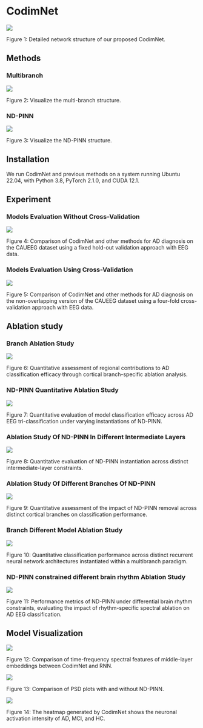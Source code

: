 # CodimNet

![](figures/CodimNet.jpg)

Figure 1: Detailed network structure of our proposed CodimNet.

## Methods

### Multibranch

![](figures/Multibranch.jpg)

Figure 2: Visualize the multi-branch structure.

### ND-PINN

![](figures/ND-PINN.jpg)

Figure 3: Visualize the ND-PINN structure.

## Installation

We run CodimNet and previous methods on a system running Ubuntu 22.04, with Python 3.8, PyTorch 2.1.0, and CUDA 12.1.

## Experiment

### Models Evaluation Without Cross-Validation

![](tables/Hold-Out%20Validation.jpg)

Figure 4: Comparison of CodimNet and other methods for AD diagnosis on the CAUEEG dataset using a fixed hold-out validation approach with EEG data.

### Models Evaluation Using Cross-Validation

![](tables/Four-Fold%20Cross-Validation.jpg)

Figure 5: Comparison of CodimNet and other methods for AD diagnosis on the non-overlapping version of the CAUEEG dataset using a four-fold cross-validation approach with EEG data.

## Ablation study

### Branch Ablation Study

![](tables/Ablation%20study%20of%20Partitioned.jpg)

Figure 6: Quantitative assessment of regional contributions to AD classification efficacy through cortical branch-specific ablation analysis.

### ND-PINN Quantitative Ablation Study

![](tables/Ablation%20study%20of%20Quantification.jpg)

Figure 7: Quantitative evaluation of model classification efficacy across AD EEG tri-classification under varying instantiations of ND-PINN.

### Ablation Study Of ND-PINN In Different Intermediate Layers

![](tables/Ablation%20study%20of%20Layers.jpg)

Figure 8: Quantitative evaluation of ND-PINN instantiation across distinct intermediate-layer constraints. 

### Ablation Study Of Different Branches Of ND-PINN

![](tables/Ablation%20study%20of%20Removed.jpg)

Figure 9: Quantitative assessment of the impact of ND-PINN removal across distinct cortical branches on classification performance. 

### Branch Different Model Ablation Study

![](tables/Ablation%20study%20of%20Network.jpg)

Figure 10: Quantitative classification performance across distinct recurrent neural network architectures instantiated within a multibranch paradigm. 

### ND-PINN constrained different brain rhythm Ablation Study

![](tables/Ablation%20study%20of%20Rhythmicity.jpg)

Figure 11: Performance metrics of ND-PINN under differential brain rhythm constraints, evaluating the impact of rhythm-specific spectral ablation on AD EEG classification.  

## Model Visualization

![](figures/spectrogram.png)

Figure 12: Comparison of time-frequency spectral features of middle-layer embeddings between CodimNet and RNN.

![](figures/PSD.png)

Figure 13: Comparison of PSD plots with and without ND-PINN.

![](figures/heatmap.jpg)

Figure 14: The heatmap generated by CodimNet shows the neuronal activation intensity of AD, MCI, and HC.





